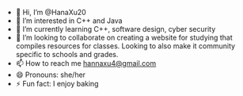 - 👋 Hi, I’m @HanaXu20
- 👀 I’m interested in C++ and Java
- 🌱 I’m currently learning C++, software design, cyber security
- 💞️ I’m looking to collaborate on creating a website for studying that compiles resources for classes. Looking to also make it community specific to schools and grades.
- 📫 How to reach me hannaxu4@gmail.com
- 😄 Pronouns: she/her
- ⚡ Fun fact: I enjoy baking

<!---
HanaXu20/HanaXu20 is a ✨ special ✨ repository because its `README.md` (this file) appears on your GitHub profile.
You can click the Preview link to take a look at your changes.
--->
